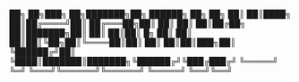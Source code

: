 ██╗   ██╗███╗   ██╗███████╗██╗      ██████╗ ██╗    ██╗
██║   ██║████╗  ██║██╔════╝██║     ██╔═══██╗██║    ██║
██║   ██║██╔██╗ ██║███████╗██║     ██║   ██║██║ █╗ ██║
██║   ██║██║╚██╗██║╚════██║██║     ██║   ██║██║███╗██║
╚██████╔╝██║ ╚████║███████║███████╗╚██████╔╝╚███╔███╔╝
 ╚═════╝ ╚═╝  ╚═══╝╚══════╝╚══════╝ ╚═════╝  ╚══╝╚══╝ 
                                                      
